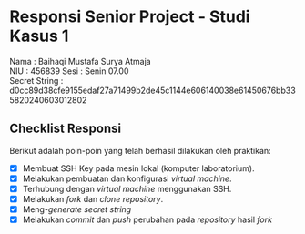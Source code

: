 # Responsi Senior Project - Studi Kasus 1

Nama : Baihaqi Mustafa Surya Atmaja  
NIU : 456839
Sesi : Senin 07.00  
Secret String :  d0cc89d38cfe9155edaf27a71499b2de45c1144e606140038e61450676bb335820240603012802

## Checklist Responsi

Berikut adalah poin-poin yang telah berhasil dilakukan oleh praktikan:

- [x] Membuat SSH Key pada mesin lokal (komputer laboratorium).
- [x] Melakukan pembuatan dan konfigurasi _virtual machine_.
- [x] Terhubung dengan _virtual machine_ menggunakan SSH.
- [x] Melakukan _fork_ dan _clone_ _repository_.
- [x] Meng-_generate_ _secret string_
- [x] Melakukan _commit_ dan _push_ perubahan pada _repository_ hasil _fork_
